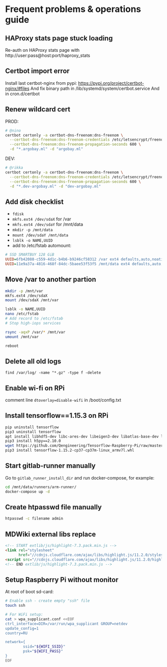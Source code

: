 # Frequent problems & operations guide


## HAProxy stats page stuck loading
Re-auth on HAProxy stats page with http://user:pass@host:port/haproxy_stats


## Certbot import error
Install last certbot-nginx from pypi: https://pypi.org/project/certbot-nginx/#files
And fix binary path in /lib/systemd/system/certbot.service
And in cron.d/certbot


## Renew wildcard cert
PROD:
```bash
# @nino
certbot certonly -a certbot-dns-freenom:dns-freenom \
  --certbot-dns-freenom:dns-freenom-credentials /etc/letsencrypt/freenomdns.cfg \
  --certbot-dns-freenom:dns-freenom-propagation-seconds 600 \
  -d "*.argobay.ml" -d "argobay.ml"
```
DEV:
```bash
# @rikka
certbot certonly -a certbot-dns-freenom:dns-freenom \
  --certbot-dns-freenom:dns-freenom-credentials /etc/letsencrypt/freenomdns.cfg \
  --certbot-dns-freenom:dns-freenom-propagation-seconds 600 \
  -d "*.dev-argobay.ml" -d "dev-argobay.ml"
```


## Add disk checklist
- `fdisk`
- `mkfs.ext4 /dev/sdaX` for /var
- `mkfs.ext4 /dev/sdaY` for /mnt/data
- `mkdir -p /mnt/data`
- `mount /dev/sdaY /mnt/data`
- `lsblk -o NAME,UUID`
- add to /etc/fstab automount:
```ini
# SSD SMARTBUY 128 GiB
UUID=6fb42088-c559-4d1c-b4b6-b9246cf58312 /var ext4 defaults,auto,noatime,discard,rw,nofail 0 2
UUID=11e9a37a-4816-468f-84dc-5baee53f53f5 /mnt/data ext4 defaults,auto,noatime,discard,rw,nofail 0 2
```


## Move /var to another partion
```bash
mkdir -p /mnt/var
mkfs.ext4 /dev/sdaX
mount /dev/sdaX /mnt/var

lsblk -o NAME,UUID
nano /etc/fstab
# Add record to /etc/fstab
# Stop high-iops services

rsync -aqxP /var/* /mnt/var
umount /mnt/var

reboot
```


## Delete all old logs
```
find /var/log/ -name "*.gz" -type f -delete
```


## Enable wi-fi on RPi
comment line `dtoverlay=disable-wifi` in /boot/config.txt


## Install tensorflow==1.15.3 on RPi
```bash
pip uninstall tensorflow
pip3 uninstall tensorflow
apt install libhdf5-dev libc-ares-dev libeigen3-dev libatlas-base-dev libatlas3-base
pip3 install h5py==2.10.0
wget https://github.com/Qengineering/Tensorflow-Raspberry-Pi/raw/master/tensorflow-1.15.2-cp37-cp37m-linux_armv7l.whl
pip3 install tensorflow-1.15.2-cp37-cp37m-linux_armv7l.whl
```


## Start gitlab-runner manually
Go to `gitlab_runner_install_dir` and run docker-compose, for example:
```bash
cd /mnt/data/runners/arm-runner/
docker-compose up -d
```


## Create htpasswd file manually
```bash
htpasswd -c filename admin
```


## MDWiki external libs replace
```html
<!-- START extlib/js/highlight-7.3.pack.min.js -->
<link rel="stylesheet"
      href="//cdnjs.cloudflare.com/ajax/libs/highlight.js/11.2.0/styles/default.min.css">
<script src="//cdnjs.cloudflare.com/ajax/libs/highlight.js/11.2.0/highlight.min.js"></script>
<!-- END extlib/js/highlight-7.3.pack.min.js -->
```


## Setup Raspberry Pi without monitor
At root of boot sd-card:
```bash
# Enable ssh - create empty "ssh" file
touch ssh

# For WiFi setup:
cat > wpa_supplicant.conf <<EOF
ctrl_interface=DIR=/var/run/wpa_supplicant GROUP=netdev
update_config=1
country=RU

network={
        ssid="${WIFI_SSID}"
        psk="${WIFI_PASS}"
}
EOF
```
